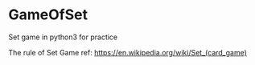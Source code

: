 # GameOfSet
Set game in python3 for practice

The rule of Set Game
ref: https://en.wikipedia.org/wiki/Set_(card_game)

